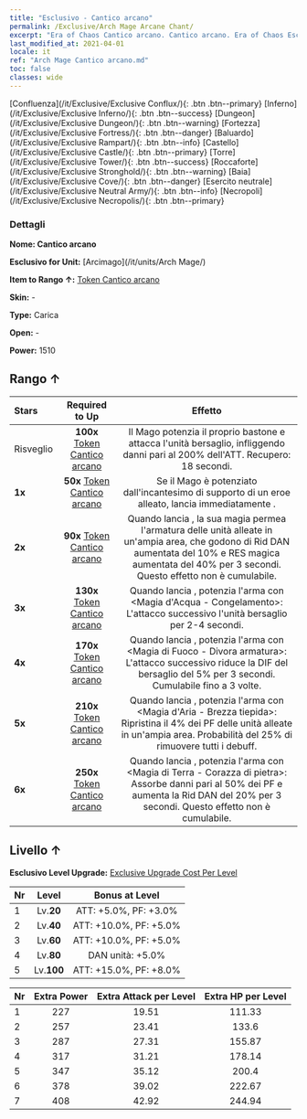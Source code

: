 ```yaml
---
title: "Esclusivo - Cantico arcano"
permalink: /Exclusive/Arch Mage Arcane Chant/
excerpt: "Era of Chaos Cantico arcano. Cantico arcano. Era of Chaos Esclusivo Cantico arcano. Arcimago Esclusivo."
last_modified_at: 2021-04-01
locale: it
ref: "Arch Mage Cantico arcano.md"
toc: false
classes: wide
---
```

 [Confluenza](/it/Exclusive/Exclusive Conflux/){: .btn .btn--primary} [Inferno](/it/Exclusive/Exclusive Inferno/){: .btn .btn--success} [Dungeon](/it/Exclusive/Exclusive Dungeon/){: .btn .btn--warning} [Fortezza](/it/Exclusive/Exclusive Fortress/){: .btn .btn--danger} [Baluardo](/it/Exclusive/Exclusive Rampart/){: .btn .btn--info} [Castello](/it/Exclusive/Exclusive Castle/){: .btn .btn--primary} [Torre](/it/Exclusive/Exclusive Tower/){: .btn .btn--success} [Roccaforte](/it/Exclusive/Exclusive Stronghold/){: .btn .btn--warning} [Baia](/it/Exclusive/Exclusive Cove/){: .btn .btn--danger} [Esercito neutrale](/it/Exclusive/Exclusive Neutral Army/){: .btn .btn--info} [Necropoli](/it/Exclusive/Exclusive Necropolis/){: .btn .btn--primary} 

### Dettagli
 **Nome: Cantico arcano** 

 **Esclusivo for Unit:** [Arcimago](/it/units/Arch Mage/) 

 **Item to Rango ↑:** [Token Cantico arcano](/it/Items/con_915/)

 **Skin:** -

 **Type:** Carica

 **Open:** -

 **Power:** 1510

## Rango ↑

  |     Stars    |  Required to Up | Effetto |
  |:-------------|:---------------:|:---------------:|
  |  Risveglio  | **100x** [Token Cantico arcano](/it/Items/con_915/) | <Infusione magica> Il Mago potenzia il proprio bastone e attacca l'unità bersaglio, infliggendo danni pari al 200% dell'ATT. Recupero: 18 secondi. |
  | **1x** <i class="fas fa-star"/> | **50x** [Token Cantico arcano](/it/Items/con_915/) | <Risveglio magico> Se il Mago è potenziato dall'incantesimo di supporto di un eroe alleato, lancia immediatamente <Infusione magica>. |
  | **2x** <i class="fas fa-star"/> | **90x** [Token Cantico arcano](/it/Items/con_915/) | Quando lancia <Infusione magica>, la sua magia permea l'armatura delle unità alleate in un'ampia area, che godono di Rid DAN aumentata del 10% e RES magica aumentata del 40% per 3 secondi. Questo effetto non è cumulabile. |
  | **3x** <i class="fas fa-star"/> | **130x** [Token Cantico arcano](/it/Items/con_915/) | Quando lancia <Infusione magica>, potenzia l'arma con <Magia d'Acqua - Congelamento>: L'attacco successivo <congela> l'unità bersaglio per 2-4 secondi. |
  | **4x** <i class="fas fa-star"/> | **170x** [Token Cantico arcano](/it/Items/con_915/) | Quando lancia <Infusione magica>, potenzia l'arma con <Magia di Fuoco - Divora armatura>: L'attacco successivo riduce la DIF del bersaglio del 5% per 3 secondi. Cumulabile fino a 3 volte. |
  | **5x** <i class="fas fa-star"/> | **210x** [Token Cantico arcano](/it/Items/con_915/) | Quando lancia <Infusione magica>, potenzia l'arma con <Magia d'Aria - Brezza tiepida>: Ripristina il 4% dei PF delle unità alleate in un'ampia area. Probabilità del 25% di rimuovere tutti i debuff. |
  | **6x** <i class="fas fa-star"/> | **250x** [Token Cantico arcano](/it/Items/con_915/) | Quando lancia <Infusione magica>, potenzia l'arma con <Magia di Terra - Corazza di pietra>: Assorbe danni pari al 50% dei PF e aumenta la Rid DAN del 20% per 3 secondi. Questo effetto non è cumulabile. |


## Livello ↑
 **Esclusivo Level Upgrade:** [Exclusive Upgrade Cost Per Level](/Exclusive/ExclusiveUpgradeCostPerLevel/)

  |  Nr  |   Level  | Bonus at Level |
  |:-----|:--------:|:--------------:|
  | 1 | Lv.**20** | ATT: +5.0%, PF: +3.0% |
  | 2 | Lv.**40** | ATT: +10.0%, PF: +5.0% |
  | 3 | Lv.**60** | ATT: +10.0%, PF: +5.0% |
  | 4 | Lv.**80** | DAN unità: +5.0% |
  | 5 | Lv.**100** | ATT: +15.0%, PF: +8.0% |


  |  Nr  |  Extra Power | Extra Attack per Level | Extra HP per Level |
  |:-----|:--------:|:--------:|:--------:|
  | 1 | 227 | 19.51 | 111.33 |
  | 2 | 257 | 23.41 | 133.6 |
  | 3 | 287 | 27.31 | 155.87 |
  | 4 | 317 | 31.21 | 178.14 |
  | 5 | 347 | 35.12 | 200.4 |
  | 6 | 378 | 39.02 | 222.67 |
  | 7 | 408 | 42.92 | 244.94 |


